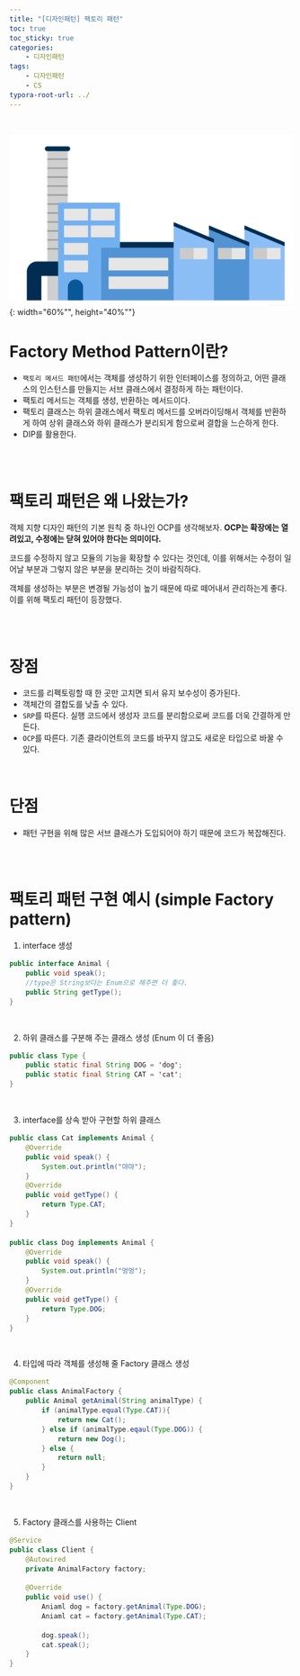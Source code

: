 ```yaml
---
title: "[디자인패턴] 팩토리 패턴"
toc: true
toc_sticky: true
categories: 
    - 디자인패턴
tags:
    - 디자인패턴
    - CS
typora-root-url: ../
---
```


<br>

![img1](/assets/images/11_1.png){: width="60%"", height="40%""} <br>

# **Factory Method Pattern이란?** 
* `팩토리 메서드 패턴`에서는 객체를 생성하기 위한 인터페이스를 정의하고, 어떤 클래스의 인스턴스를 만들지는 서브 클래스에서 결정하게 하는 패턴이다.
* 팩토리 메서드는 객체를 생성, 반환하는 메서드이다.
* 팩토리 클래스는 하위 클래스에서 팩토리 메서드를 오버라이딩해서 객체를 반환하게 하여 상위 클래스와 하위 클래스가 분리되게 함으로써 결합을 느슨하게 한다.
* DIP를 활용한다. 

<br>

<br>



# 팩토리 패턴은 왜 나왔는가? 
객체 지향 디자인 패턴의 기본 원칙 중 하나인 OCP를 생각해보자. **OCP는 확장에는 열려있고, 수정에는 닫혀 있어야 한다는 의미이다.** 

코드를 수정하지 않고 모듈의 기능을 확장할 수 있다는 것인데, 이를 위해서는 수정이 일어날 부분과 그렇지 않은 부분을 분리하는 것이 바람직하다.

객체를 생성하는 부분은 변경될 가능성이 높기 때문에 따로 떼어내서 관리하는게 좋다. 이를 위해 팩토리 패턴이 등장했다. 

<br>

<br>



# **장점** 
* 코드를 리펙토링할 때 한 곳만 고치면 되서 유지 보수성이 증가된다.
* 객체간의 결합도를 낮출 수 있다.
* `SRP`를 따른다. 실행 코드에서 생성자 코드를 분리함으로써 코드를 더욱 간결하게 만든다.
* `OCP`를 따른다. 기존 클라이언트의 코드를 바꾸지 않고도 새로운 타입으로 바꿀 수 있다.

<br>



# **단점** 
* 패턴 구현을 위해 많은 서브 클래스가 도입되어야 하기 때문에 코드가 복잡해진다. 

<br>

<br>



# **팩토리 패턴 구현 예시** (simple Factory pattern)

1. interface 생성

~~~java
public interface Animal {
    public void speak();
    //type은 String보다는 Enum으로 해주면 더 좋다.
    public String getType(); 
}
~~~

<br>



2. 하위 클래스를 구분해 주는 클래스 생성 (Enum 이 더 좋음)

~~~java
public class Type {
    public static final String DOG = 'dog';
    public static final String CAT = 'cat';
}
~~~

<br>



3. interface를 상속 받아 구현할 하위 클래스

~~~java
public class Cat implements Animal {
    @Override
    public void speak() {
        System.out.println("먀먀");
    }
    @Override
    public void getType() {
        return Type.CAT;
    }
}

public class Dog implements Animal {
    @Override
    public void speak() {
        System.out.println("멍멍");
    }
    @Override
    public void getType() {
        return Type.DOG;
    }
}
~~~

<br>



4. 타입에 따라 객체를 생성해 줄 Factory 클래스 생성

~~~java
@Component
public class AnimalFactory {
    public Animal getAnimal(String animalType) {
        if (animalType.equal(Type.CAT)){
            return new Cat();
        } else if (animalType.eqaul(Type.DOG)) {
            return new Dog();
        } else {
            return null;
        }
    }
}
~~~

<br>



5. Factory 클래스를 사용하는 Client

~~~java
@Service
public class Client {
    @Autowired
    private AnimalFactory factory;

    @Override
    public void use() {
        Aniaml dog = factory.getAnimal(Type.DOG);
        Aniaml cat = factory.getAnimal(Type.CAT);

        dog.speak();
        cat.speak();
    }
}
~~~



